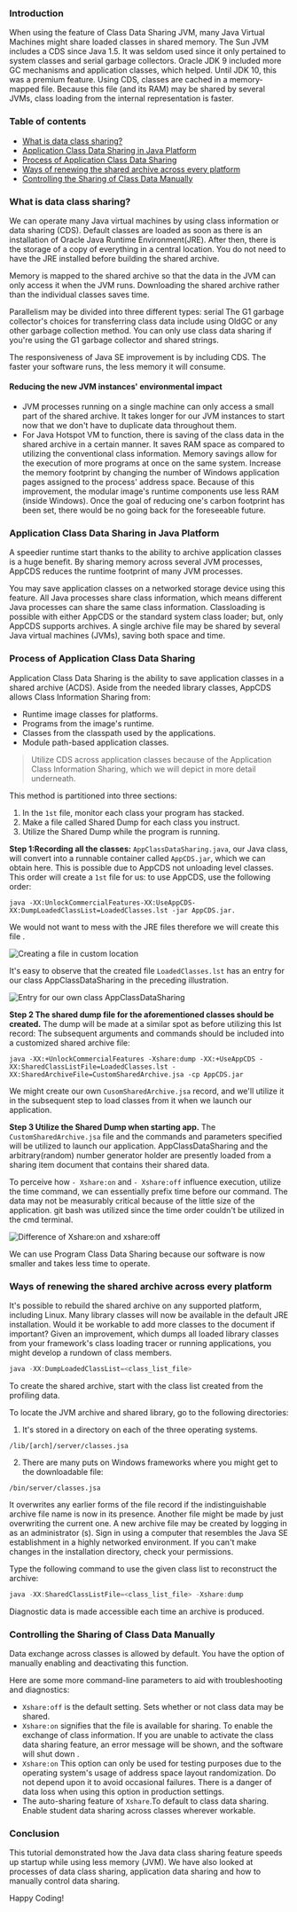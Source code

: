 ### Introduction

When using the feature of Class Data Sharing JVM, many Java Virtual Machines might share loaded classes in shared memory. The Sun JVM includes a CDS since Java 1.5. It was seldom used since it only pertained to system classes and serial garbage collectors. Oracle JDK 9 included more GC mechanisms and application classes, which helped. Until JDK 10, this was a premium feature. Using CDS, classes are cached in a memory-mapped file. Because this file (and its RAM) may be shared by several JVMs, class loading from the internal representation is faster.

### Table of contents

- [What is data class sharing?](#what-is-data-class-sharing)
- [Application Class Data Sharing in Java Platform](#application-class-data-sharing-in-java-platform)
- [Process of Application Class Data Sharing](#process-of-application-class-data-sharing)
- [ Ways of renewing the shared archive across every platform](#ways-of-renewing-the-shared-archive-across-every-platform)
- [Controlling the Sharing of Class Data Manually](#controlling-the-sharing-of-class-data-manually)

### What is data class sharing?
We can operate many Java virtual machines by using class information or data sharing (CDS).
Default classes are loaded as soon as there is an installation of Oracle Java Runtime Environment(JRE). After then, there is the storage of a copy of everything in a central location. You do not need to have the JRE installed before building the shared archive.

Memory is mapped to the shared archive so that the data in the JVM can only access it when the JVM runs. Downloading the shared archive rather than the individual classes saves time.

Parallelism may be divided into three different types: serial The G1 garbage collector's choices for transferring class data include using OldGC or any other garbage collection method. You can only use class data sharing if you're using the G1 garbage collector and shared strings.

The responsiveness of Java SE improvement is by including CDS. The faster your software runs, the less memory it will consume.

#### Reducing the new JVM instances' environmental impact
- JVM processes running on a single machine can only access a small part of the shared archive. It takes longer for our JVM instances to start now that we don't have to duplicate data throughout them.
- For Java Hotspot VM to function, there is saving of the class data in the shared archive in a certain manner. It saves RAM space as compared to utilizing the conventional class information. Memory savings allow for the execution of more programs at once on the same system. Increase the memory footprint by changing the number of Windows application pages assigned to the process' address space. Because of this improvement, the modular image's runtime components use less RAM (inside Windows). Once the goal of reducing one's carbon footprint has been set, there would be no going back for the foreseeable future.

### Application Class Data Sharing in Java Platform
A speedier runtime start thanks to the ability to archive application classes is a huge benefit. By sharing memory across several JVM processes, AppCDS reduces the runtime footprint of many JVM processes.

You may save application classes on a networked storage device using this feature. All Java processes share class information, which means different Java processes can share the same class information. Classloading is possible with either AppCDS or the standard system class loader; but, only AppCDS supports archives. A single archive file may be shared by several Java virtual machines (JVMs), saving both space and time.

### Process of Application Class Data Sharing
Application Class Data Sharing is the ability to save application classes in a shared archive (ACDS).
Aside from the needed library classes, AppCDS allows Class Information Sharing from:
- Runtime image classes for platforms.
- Programs from the image's runtime.
- Classes from the classpath used by the applications.
- Module path-based application classes.
> Utilize CDS across application classes because of the Application Class Information Sharing, which we will depict in more detail underneath.

This method is partitioned into three sections: 
1. In the `1st` file, monitor each class your program has stacked. 
2. Make a file called Shared Dump for each class you instruct.
3. Utilize the Shared Dump while the program is running.

**Step 1:Recording all the classes:**
`AppClassDataSharing.java`, our Java class, will convert into a runnable container called `AppCDS.jar`, which we can obtain here. This is possible due to AppCDS not unloading level classes. This order will create a `1st` file for us: to use AppCDS, use the following order: 

`java -XX:UnlockCommercialFeatures-XX:UseAppCDS-XX:DumpLoadedClassList=LoadedClasses.lst -jar AppCDS.jar.`

We would not want to mess with the JRE files therefore we will create this file .

![Creating a file in custom location](engineering-education/class-data-sharing-in-java-with-examples/custom.jpg)

It's easy to observe that the created file `LoadedClasses.lst` has an entry for our class AppClassDataSharing in the preceding illustration.

![Entry for our own class AppClassDataSharing](engineering-education/class-data-sharing-in-java-with-examples/app.jpg)

**Step 2 The shared dump file for the aforementioned classes should be created.**
The dump will be made at a similar spot as before utilizing this lst record:
The subsequent arguments and commands should be included into a customized shared archive file:

`java -XX:+UnlockCommercialFeatures -Xshare:dump -XX:+UseAppCDS -XX:SharedClassListFile=LoadedClasses.lst -XX:SharedArchiveFile=CustomSharedArchive.jsa -cp AppCDS.jar`

We might create our own `CusomSharedArchive.jsa` record, and we'll utilize it in the subsequent step to load classes from it when we launch our application.

**Step 3 Utilize the Shared Dump when starting app.**
The `CustomSharedArchive.jsa` file and the commands and parameters specified will be utilized to launch our application.
AppClassDataSharing and the arbitrary(random) number generator holder are presently loaded from a sharing item document that contains their shared data.

To perceive how `- Xshare:on` and `- Xshare:off` influence execution, utilize the time command, we can essentially prefix time before our command. The data may not be measurably critical because of the little size of the application. git bash was utilized since the time order couldn't be utilized in the cmd terminal.

![Difference of Xshare:on and xshare:off](engineering-education/class-data-sharing-in-java-with-examples/xshare.jpg)

We can use Program Class Data Sharing because our software is now smaller and takes less time to operate.

###  Ways of renewing the shared archive across every platform
It's possible to rebuild the shared archive on any supported platform, including Linux.
Many library classes will now be available in the default JRE installation. Would it be workable to add more classes to the document if important? Given an improvement, which dumps all loaded library classes from your framework's class loading tracer or running applications, you might develop a rundown of class members.

```java
java -XX:DumpLoadedClassList=<class_list_file>
```

To create the shared archive, start with the class list created from the profiling data.

To locate the JVM archive and shared library, go to the following directories:
1. It's stored in a directory on each of the three operating systems.

```
/lib/[arch]/server/classes.jsa
```

2. There are many puts on Windows frameworks where you might get to the downloadable file:

```
/bin/server/classes.jsa
```

It overwrites any earlier forms of the file record if the indistinguishable archive file name is now in its presence. Another file might be made by just overwriting the current one.
A new archive file may be created by logging in as an administrator (s). Sign in using a computer that resembles the Java SE establishment in a highly networked environment. If you can't make changes in the installation directory, check your permissions.

Type the following command to use the given class list to reconstruct the archive:

```Java
java -XX:SharedClassListFile=<class_list_file> -Xshare:dump
```

Diagnostic data is made accessible each time an archive is produced.

### Controlling the Sharing of Class Data Manually
Data exchange across classes is allowed by default. You have the option of manually enabling and deactivating this function.

Here are some more command-line parameters to aid with troubleshooting and diagnostics:
- `Xshare:off` is the default setting.
Sets whether or not class data may be shared.
- `Xshare:on` signifies that the file is available for sharing. To enable the exchange of class information. If you are unable to activate the class data sharing feature, an error message will be shown, and the software will shut down .
- `Xshare:on` This option can only be used for testing purposes due to the operating system's usage of address space layout randomization. Do not depend upon it to avoid occasional failures. There is a danger of data loss when using this option in production settings.
- The auto-sharing feature of `Xshare`.To default to class data sharing. Enable student data sharing across classes wherever workable.

### Conclusion
This tutorial demonstrated how the Java data class sharing feature speeds up startup while using less memory (JVM). We have also looked at processes of data class sharing, application data sharing and how to manually control data sharing.

Happy Coding!